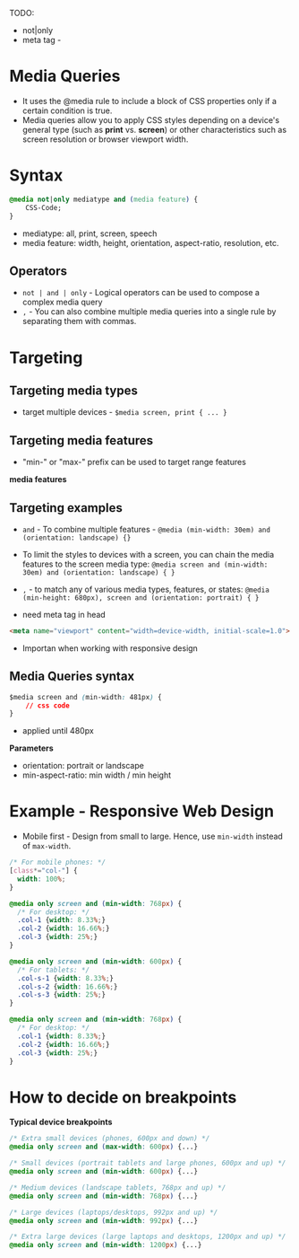 TODO: 
* not|only 
* meta tag -  


# Media Queries
* It uses the @media rule to include a block of CSS properties only if a certain condition is true.
* Media queries allow you to apply CSS styles depending on a device's general
  type (such as **print** vs. **screen**) or other characteristics such as screen
  resolution or browser viewport width.


# Syntax

```css
@media not|only mediatype and (media feature) {
    CSS-Code;
}
```
* mediatype: all, print, screen, speech
* media feature: width, height, orientation, aspect-ratio, resolution, etc.


## Operators
* `not | and | only` - Logical operators can be used to compose a complex media query
* `,` - You can also combine multiple media queries into a single rule by
separating them with commas.

# Targeting
## Targeting media types
* target multiple devices - `$media screen, print { ... }` 

## Targeting media features
* "min-" or "max-" prefix can be used to target range features

**media features**

## Targeting examples
* `and` - To combine multiple features - `@media (min-width: 30em) and (orientation: landscape) {}` 
* To limit the styles to devices with a screen, you can chain the media
    features to the screen media type: 
    `@media screen and (min-width: 30em) and (orientation: landscape) { }` 
* `,` - to match any of various media types, features, or states: 
    `@media (min-height: 680px), screen and (orientation: portrait) { }` 






* need meta tag in head
```html
<meta name="viewport" content="width=device-width, initial-scale=1.0">
```
* Importan when working with responsive design





## Media Queries syntax

```css
$media screen and (min-width: 481px) {
    // css code
}
```
* applied until 480px



**Parameters**
* orientation: portrait or landscape
* min-aspect-ratio: min width / min height




# Example - Responsive Web Design
* Mobile first - Design from small to large. Hence, use `min-width`  instead of
  `max-width`. 


```css
/* For mobile phones: */
[class*="col-"] {
  width: 100%;
}

@media only screen and (min-width: 768px) {
  /* For desktop: */
  .col-1 {width: 8.33%;}
  .col-2 {width: 16.66%;}
  .col-3 {width: 25%;}
}

@media only screen and (min-width: 600px) {
  /* For tablets: */
  .col-s-1 {width: 8.33%;}
  .col-s-2 {width: 16.66%;}
  .col-s-3 {width: 25%;}
}

@media only screen and (min-width: 768px) {
  /* For desktop: */
  .col-1 {width: 8.33%;}
  .col-2 {width: 16.66%;}
  .col-3 {width: 25%;}
}
```


# How to decide on breakpoints
**Typical device breakpoints**
```css
/* Extra small devices (phones, 600px and down) */
@media only screen and (max-width: 600px) {...}

/* Small devices (portrait tablets and large phones, 600px and up) */
@media only screen and (min-width: 600px) {...}

/* Medium devices (landscape tablets, 768px and up) */
@media only screen and (min-width: 768px) {...}

/* Large devices (laptops/desktops, 992px and up) */
@media only screen and (min-width: 992px) {...}

/* Extra large devices (large laptops and desktops, 1200px and up) */
@media only screen and (min-width: 1200px) {...}
```



